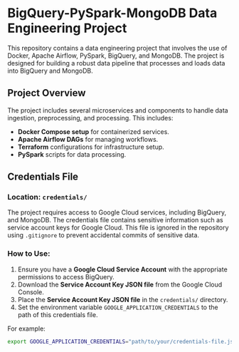 # BigQuery-PySpark-MongoDB Data Engineering Project

This repository contains a data engineering project that involves the use of Docker, Apache Airflow, PySpark, BigQuery, and MongoDB. The project is designed for building a robust data pipeline that processes and loads data into BigQuery and MongoDB.

## Project Overview

The project includes several microservices and components to handle data ingestion, preprocessing, and processing. This includes:

- **Docker Compose setup** for containerized services.
- **Apache Airflow DAGs** for managing workflows.
- **Terraform** configurations for infrastructure setup.
- **PySpark** scripts for data processing.

## Credentials File

### Location: `credentials/`
The project requires access to Google Cloud services, including BigQuery, and MongoDB. The credentials file contains sensitive information such as service account keys for Google Cloud. This file is ignored in the repository using `.gitignore` to prevent accidental commits of sensitive data.

### How to Use:

1. Ensure you have a **Google Cloud Service Account** with the appropriate permissions to access BigQuery.
2. Download the **Service Account Key JSON file** from the Google Cloud Console.
3. Place the **Service Account Key JSON file** in the `credentials/` directory.
4. Set the environment variable `GOOGLE_APPLICATION_CREDENTIALS` to the path of this credentials file.

For example:
```bash
export GOOGLE_APPLICATION_CREDENTIALS="path/to/your/credentials-file.json"
